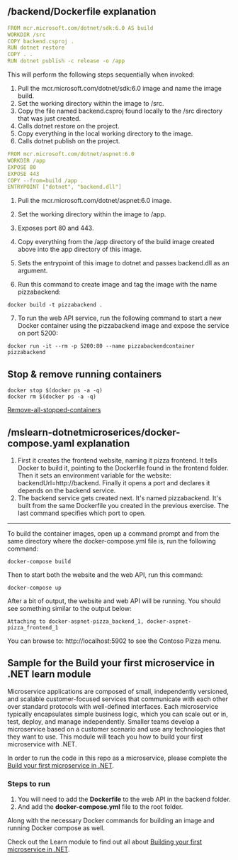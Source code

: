 ## /backend/Dockerfile explanation
```yaml
FROM mcr.microsoft.com/dotnet/sdk:6.0 AS build
WORKDIR /src
COPY backend.csproj .
RUN dotnet restore
COPY . .
RUN dotnet publish -c release -o /app
```
This will perform the following steps sequentially when invoked:

1. Pull the mcr.microsoft.com/dotnet/sdk:6.0 image and name the image build.
2. Set the working directory within the image to /src.
3. Copy the file named backend.csproj found locally to the /src directory that was just created.
4. Calls dotnet restore on the project.
5. Copy everything in the local working directory to the image.
6. Calls dotnet publish on the project.

```yaml
FROM mcr.microsoft.com/dotnet/aspnet:6.0
WORKDIR /app
EXPOSE 80
EXPOSE 443
COPY --from=build /app .
ENTRYPOINT ["dotnet", "backend.dll"]
```

1. Pull the mcr.microsoft.com/dotnet/aspnet:6.0 image.
2. Set the working directory within the image to /app.
3. Exposes port 80 and 443.
4. Copy everything from the /app directory of the build image created above into the app directory of this image.
5. Sets the entrypoint of this image to dotnet and passes backend.dll as an argument.

6. Run this command to create image and tag the image with the name pizzabackend:
```
docker build -t pizzabackend .
```

7. To run the web API service, run the following command to start a new Docker container using the pizzabackend image and expose the service on port 5200:
```
docker run -it --rm -p 5200:80 --name pizzabackendcontainer pizzabackend
```


## Stop & remove running containers
```
docker stop $(docker ps -a -q)
docker rm $(docker ps -a -q)
```
[Remove-all-stopped-containers](https://docs.docker.com/engine/reference/commandline/rm/#remove-all-stopped-containers)

## /mslearn-dotnetmicroserices/docker-compose.yaml explanation

1. First it creates the frontend website, naming it pizza frontend. It tells Docker to build it, pointing to the Dockerfile found in the frontend folder. Then it sets an environment variable for the website: backendUrl=http://backend. Finally it opens a port and declares it depends on the backend service.
2. The backend service gets created next. It's named pizzabackend. It's built from the same Dockerfile you created in the previous exercise. The last command specifies which port to open.

--- 
To build the container images, open up a command prompt and from the same directory where the docker-compose.yml file is, run the following command:
```
docker-compose build
```
Then to start both the website and the web API, run this command:
```
docker-compose up
```
After a bit of output, the website and web API will be running. You should see something similar to the output below:
```
Attaching to docker-aspnet-pizza_backend_1, docker-aspnet-pizza_frontend_1
```

You can browse to: http://localhost:5902 to see the Contoso Pizza menu.

## Sample for the Build your first microservice in .NET learn module

Microservice applications are composed of small, independently versioned, and scalable customer-focused services that communicate with each other over standard protocols with well-defined interfaces. Each microservice typically encapsulates simple business logic, which you can scale out or in, test, deploy, and manage independently.  Smaller teams develop a microservice based on a customer scenario and use any technologies that they want to use. This module will teach you how to build your first microservice with .NET.

In order to run the code in this repo as a microservice, please complete the [Build your first microservice in .NET](https://docs.microsoft.com/learn/modules/dotnet-microservices).

### Steps to run

1. You will need to add the **Dockerfile** to the web API in the backend folder.
1. And add the **docker-compose.yml** file to the root folder.

Along with the necessary Docker commands for building an image and running Docker compose as well.

Check out the Learn module to find out all about [Building your first microservice in .NET](https://docs.microsoft.com/learn/modules/dotnet-microservices).


